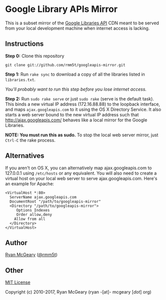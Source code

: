 # Google Library APIs Mirror

This is a subset mirror of the [Google Libraries
API](http://code.google.com/apis/libraries/devguide.html) CDN meant to be served
from your local development machine when internet access is lacking.

## Instructions

**Step 0:** Clone this repository

    git clone git://github.com/rmm5t/googleapis-mirror.git

**Step 1:** Run `rake sync` to download a copy of all the libraries listed in
  `libraries.txt`.

  _You'll probably want to run this step before you lose internet access._

**Step 2:** Run `sudo rake serve` or just `sudo rake` (serve is the default
  task). This binds a new virtual IP address (172.16.88.88) to the loopback
  interface, and maps `ajax.googleapis.com` to it using the OS X Directory
  Service.  It also starts a web server bound to the new virtual IP address such
  that http://ajax.googleapis.com/ behaves like a local mirror for the Google
  Libraries.

**NOTE: You must run this as sudo.**  To stop the local web server mirror, just `Ctrl-C` the rake process.

## Alternatives

If you aren't on OS X, you can alternatively map ajax.googleapis.com to
127.0.0.1 using `/etc/hosts` or any equivalent.  You will also need to create a
virtual host on your local web server to serve ajax.googleapis.com.  Here's an
example for Apache:

    <VirtualHost *:80>
      ServerName ajax.googleapis.com
      DocumentRoot "/path/to/googleapis-mirror"
      <Directory "/path/to/googleapis-mirror">
         Options Indexes
         Order allow,deny
        Allow from all
      </Directory>
    </VirtualHost>

## Author

[Ryan McGeary](http://ryan.mcgeary.org) ([@rmm5t](http://twitter.com/rmm5t))

## Other

[MIT License](http://www.opensource.org/licenses/mit-license.php)

Copyright (c) 2010-2017, Ryan McGeary (ryan -[at]- mcgeary [*dot*] org)
